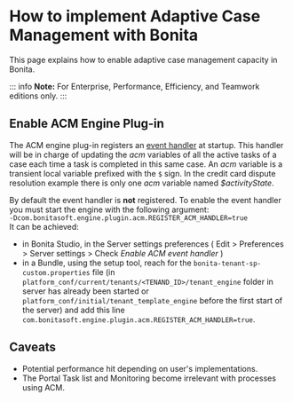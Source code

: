 # How to implement Adaptive Case Management with Bonita

This page explains how to enable adaptive case management capacity in Bonita.  

::: info
**Note:** For Enterprise, Performance, Efficiency, and Teamwork editions only.
:::

## Enable ACM Engine Plug-in

The ACM engine plug-in registers an [event handler](event-handlers.md) at startup. This handler will be in charge of updating the _acm_ variables of all the active tasks of a case each time a task is completed in this same case. An _acm_ variable is a transient local variable prefixed with the `$` sign. In the credit card dispute resolution example there is only one _acm_ variable named _$activityState_.

By default the event handler is **not** registered. To enable the event handler you must start the engine with the following argument:  
`-Dcom.bonitasoft.engine.plugin.acm.REGISTER_ACM_HANDLER=true`  
It can be achieved:
* in Bonita Studio, in the Server settings preferences ( Edit > Preferences > Server settings > Check _Enable ACM event handler_ )  
* in a Bundle, using the setup tool, reach for the `bonita-tenant-sp-custom.properties` file (in `platform_conf/current/tenants/<TENAND_ID>/tenant_engine` folder in server has already been started or `platform_conf/initial/tenant_template_engine` before the first start of the server) and add this line `com.bonitasoft.engine.plugin.acm.REGISTER_ACM_HANDLER=true`.  

## Caveats

* Potential performance hit depending on user's implementations.
* The Portal Task list and Monitoring become irrelevant with processes using ACM.


